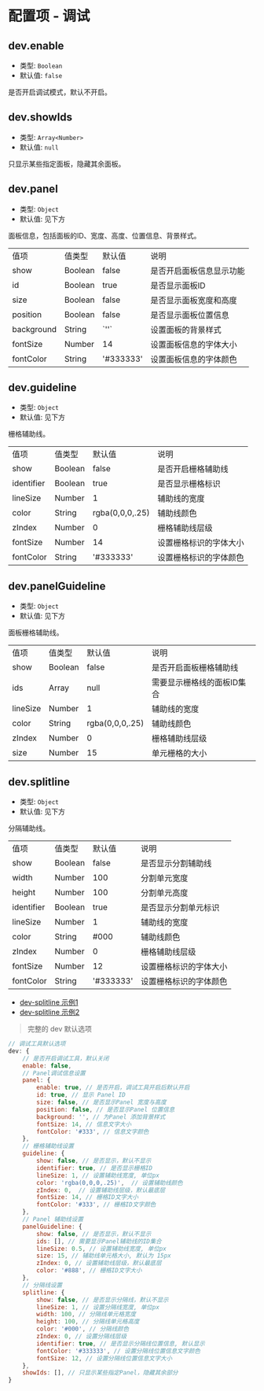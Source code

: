 # 配置项 - 调试

## dev.enable

- 类型: `Boolean`
- 默认值: `false`

是否开启调试模式，默认不开启。

## dev.showIds

- 类型: `Array<Number>`
- 默认值: `null`

只显示某些指定面板，隐藏其余面板。

## dev.panel

- 类型: `Object`
- 默认值: 见下方

面板信息，包括面板的ID、宽度、高度、位置信息、背景样式。

<table>
    <tr>
        <td>值项</td>
        <td>值类型</td>
        <td>默认值</td>
        <td>说明</td>
    </tr>
    <tr>
        <td>show</td>
        <td>Boolean</td>
        <td>false</td>
        <td>是否开启面板信息显示功能</td>
    </tr>
    <tr>
        <td>id</td>
        <td>Boolean</td>
        <td>true</td>
        <td>是否显示面板ID</td>
    </tr>
    <tr>
        <td>size</td>
        <td>Boolean</td>
        <td>false</td>
        <td>是否显示面板宽度和高度</td>
    </tr>
    <tr>
        <td>position</td>
        <td>Boolean</td>
        <td>false</td>
        <td>是否显示面板位置信息</td>
    </tr>
    <tr>
        <td>background</td>
        <td>String</td>
        <td>`''`</td>
        <td>设置面板的背景样式</td>
    </tr>
    <tr>
        <td>fontSize</td>
        <td>Number</td>
        <td>14</td>
        <td>设置面板信息的字体大小</td>
    </tr>
    <tr>
        <td>fontColor</td>
        <td>String</td>
        <td>'#333333'</td>
        <td>设置面板信息的字体颜色</td>
    </tr>
</table>

## dev.guideline

- 类型: `Object`
- 默认值: 见下方

栅格辅助线。

<table>
    <tr>
        <td>值项</td>
        <td>值类型</td>
        <td>默认值</td>
        <td>说明</td>
    </tr>
    <tr>
        <td>show</td>
        <td>Boolean</td>
        <td>false</td>
        <td>是否开启栅格辅助线</td>
    </tr>
    <tr>
        <td>identifier</td>
        <td>Boolean</td>
        <td>true</td>
        <td>是否显示栅格标识</td>
    </tr>
    <tr>
        <td>lineSize</td>
        <td>Number</td>
        <td>1</td>
        <td>辅助线的宽度</td>
    </tr>
    <tr>
        <td>color</td>
        <td>String</td>
        <td>rgba(0,0,0,.25)</td>
        <td>辅助线颜色</td>
    </tr>
    <tr>
        <td>zIndex</td>
        <td>Number</td>
        <td>0</td>
        <td>栅格辅助线层级</td>
    </tr>
    <tr>
        <td>fontSize</td>
        <td>Number</td>
        <td>14</td>
        <td>设置栅格标识的字体大小</td>
    </tr>
    <tr>
        <td>fontColor</td>
        <td>String</td>
        <td>'#333333'</td>
        <td>设置栅格标识的字体颜色</td>
    </tr>
</table>

## dev.panelGuideline

- 类型: `Object`
- 默认值: 见下方

面板栅格辅助线。

<table>
    <tr>
        <td>值项</td>
        <td>值类型</td>
        <td>默认值</td>
        <td>说明</td>
    </tr>
    <tr>
        <td>show</td>
        <td>Boolean</td>
        <td>false</td>
        <td>是否开启面板栅格辅助线</td>
    </tr>
    <tr>
        <td>ids</td>
        <td>Array</td>
        <td>null</td>
        <td>需要显示栅格线的面板ID集合</td>
    </tr>
    <tr>
        <td>lineSize</td>
        <td>Number</td>
        <td>1</td>
        <td>辅助线的宽度</td>
    </tr>
    <tr>
        <td>color</td>
        <td>String</td>
        <td>rgba(0,0,0,.25)</td>
        <td>辅助线颜色</td>
    </tr>
    <tr>
        <td>zIndex</td>
        <td>Number</td>
        <td>0</td>
        <td>栅格辅助线层级</td>
    </tr>
    <tr>
        <td>size</td>
        <td>Number</td>
        <td>15</td>
        <td>单元栅格的大小</td>
    </tr>
</table>

## dev.splitline

- 类型: `Object`
- 默认值: 见下方

分隔辅助线。

<table>
    <tr>
        <td>值项</td>
        <td>值类型</td>
        <td>默认值</td>
        <td>说明</td>
    </tr>
    <tr>
        <td>show</td>
        <td>Boolean</td>
        <td>false</td>
        <td>是否显示分割辅助线</td>
    </tr>
    <tr>
        <td>width</td>
        <td>Number</td>
        <td>100</td>
        <td>分割单元宽度</td>
    </tr>
    <tr>
        <td>height</td>
        <td>Number</td>
        <td>100</td>
        <td>分割单元高度</td>
    </tr>
    <tr>
        <td>identifier</td>
        <td>Boolean</td>
        <td>true</td>
        <td>是否显示分割单元标识</td>
    </tr>
    <tr>
        <td>lineSize</td>
        <td>Number</td>
        <td>1</td>
        <td>辅助线的宽度</td>
    </tr>
    <tr>
        <td>color</td>
        <td>String</td>
        <td>#000</td>
        <td>辅助线颜色</td>
    </tr>
    <tr>
        <td>zIndex</td>
        <td>Number</td>
        <td>0</td>
        <td>栅格辅助线层级</td>
    </tr>
    <tr>
        <td>fontSize</td>
        <td>Number</td>
        <td>12</td>
        <td>设置栅格标识的字体大小</td>
    </tr>
    <tr>
        <td>fontColor</td>
        <td>String</td>
        <td>'#333333'</td>
        <td>设置栅格标识的字体颜色</td>
    </tr>
</table>

- [dev-splitline 示例1](../../example/dev_splitline_1.html ":ignore")
- [dev-splitline 示例2](../../example/dev_splitline_2.html ":ignore")

> 完整的 dev 默认选项

```js
// 调试工具默认选项
dev: {
    // 是否开启调试工具，默认关闭
    enable: false,
    // Panel调试信息设置
    panel: {
        enable: true, // 是否开启，调试工具开启后默认开启
        id: true, // 显示 Panel ID
        size: false, // 是否显示Panel 宽度与高度
        position: false, // 是否显示Panel 位置信息
        background: '', // 为Panel 添加背景样式
        fontSize: 14, // 信息文字大小
        fontColor: '#333', // 信息文字颜色
    },
    // 栅格辅助线设置
    guideline: {
        show: false, // 是否显示，默认不显示
        identifier: true, // 是否显示栅格ID
        lineSize: 1, // 设置辅助线宽度, 单位px
        color: 'rgba(0,0,0,.25)',  // 设置辅助线颜色
        zIndex: 0,  // 设置辅助线层级，默认最底层
        fontSize: 14, // 栅格ID文字大小
        fontColor: '#333', // 栅格ID文字颜色
    },
    // Panel 辅助线设置
    panelGuideline: {
        show: false, // 是否显示，默认不显示
        ids: [], // 需要显示Panel辅助线的ID集合
        lineSize: 0.5, // 设置辅助线宽度, 单位px
        size: 15, // 辅助线单元格大小, 默认为 15px
        zIndex: 0, // 设置辅助线层级，默认最底层
        color: '#888', // 栅格ID文字大小
    },
    // 分隔线设置
    splitline: {
        show: false, // 是否显示分隔线，默认不显示
        lineSize: 1, // 设置分隔线宽度, 单位px
        width: 100, // 分隔线单元格宽度
        height: 100, // 分隔线单元格高度
        color: '#000', // 分隔线颜色
        zIndex: 0, // 设置分隔线层级
        identifier: true, // 是否显示分隔线位置信息, 默认显示
        fontColor: '#333333', // 设置分隔线位置信息文字颜色
        fontSize: 12, // 设置分隔线位置信息文字大小
    },
    showIds: [], // 只显示某些指定Panel，隐藏其余部分
}
```